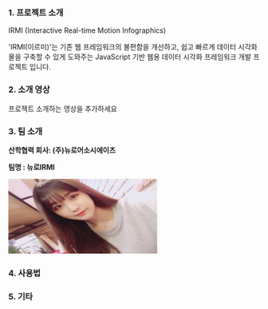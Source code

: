### 1. 프로젝트 소개
IRMI (Interactive Real-time Motion Infographics)


'IRMI(이르미)'는 기존 웹 프레임워크의 불편함을 개선하고, 쉽고 빠르게 데이터 시각화물을 구축할 수 있게 도와주는
JavaScript 기반 웹용 데이터 시각화 프레임워크 개발 프로젝트 입니다.

### 2. 소개 영상

프로젝트 소개하는 영상을 추가하세요

### 3. 팀 소개

**산학협력 회사: (주)뉴로어소시에이츠**

**팀명 : 뉴로IRMI**

<img src="KakaoTalk_Photo_2018-03-09-14-14-38.jpeg" width="300" height="150">


### 4. 사용법



### 5. 기타

